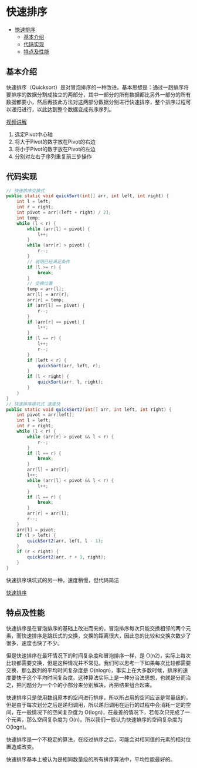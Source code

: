 # 快速排序

- [快速排序](#快速排序)
  - [基本介绍](#基本介绍)
  - [代码实现](#代码实现)
  - [特点及性能](#特点及性能)

## 基本介绍

快速排序（Quicksort）是对冒泡排序的一种改进。基本思想是：通过一趟排序将要排序的数据分割成独立的两部分，其中一部分的所有数据都比另外一部分的所有数据都要小，然后再按此方法对这两部分数据分别进行快速排序，整个排序过程可以递归进行，以此达到整个数据变成有序序列。

[视频讲解](https://www.bilibili.com/video/BV1at411T75o)

1. 选定Pivot中心轴
2. 将大于Pivot的数字放在Pivot的右边
3. 将小于Pivot的数字放在Pivot的左边
4. 分别对左右子序列重复前三步操作


## 代码实现

```java
// 快速排序交换式
public static void quickSort(int[] arr, int left, int right) {
    int l = left;
    int r = right;
    int pivot = arr[(left + right) / 2];
    int temp;
    while (l < r) {
        while (arr[l] < pivot) {
            l++;
        }
        while (arr[r] > pivot) {
            r--;
        }
        // 说明已经满足条件
        if (l >= r) {
            break;
        }
        // 交换位置
        temp = arr[l];
        arr[l] = arr[r];
        arr[r] = temp;
        if (arr[l] == pivot) {
            r--;
        }
        if (arr[r] == pivot) {
            l++;
        }
        if (l == r) {
            l++;
            r--;
        }
        if (left < r) {
            quickSort(arr, left, r);
        }
        if (l < right) {
            quickSort(arr, l, right);
        }
    }
}
// 快速排序填坑式 速度快
public static void quickSort2(int[] arr, int left, int right) {
    int pivot = arr[left];
    int l = left;
    int r = right;
    while (l < r) {
        while (arr[r] > pivot && l < r) {
            r--;
        }
        if (l == r) {
            break;
        }
        arr[l] = arr[r];
        l++;
        while (arr[l] < pivot && l < r) {
            l++;
        }
        if (l == r) {
            break;
        }
        arr[r] = arr[l];
        r--;
    }
    arr[l] = pivot;
    if (l > left) {
        quickSort2(arr, left, l - 1);
    }
    if (r < right) {
        quickSort2(arr, r + 1, right);
    }
}
```
快速排序填坑式的另一种，速度稍慢，但代码简洁

[快速排序](http://data.biancheng.net/view/117.html)

## 特点及性能

快速排序是在冒泡排序的基础上改进而来的，冒泡排序每次只能交换相邻的两个元素，而快速排序是跳跃式的交换，交换的距离很大，因此总的比较和交换次数少了很多，速度也快了不少。

但是快速排序在最坏情况下的时间复杂度和冒泡排序一样，是 O(n2)，实际上每次比较都需要交换，但是这种情况并不常见。我们可以思考一下如果每次比较都需要交换，那么数列的平均时间复杂度是 O(nlogn)，事实上在大多数时候，排序的速度要快于这个平均时间复杂度。这种算法实际上是一种分治法思想，也就是分而治之，把问题分为一个个的小部分来分别解决，再把结果组合起来。

快速排序只是使用数组原本的空间进行排序，所以所占用的空间应该是常量级的，但是由于每次划分之后是递归调用，所以递归调用在运行的过程中会消耗一定的空间，在一般情况下的空间复杂度为 O(logn)，在最差的情况下，若每次只完成了一个元素，那么空间复杂度为 O(n)。所以我们一般认为快速排序的空间复杂度为 O(logn)。

快速排序是一个不稳定的算法，在经过排序之后，可能会对相同值的元素的相对位置造成改变。

快速排序基本上被认为是相同数量级的所有排序算法中，平均性能最好的。